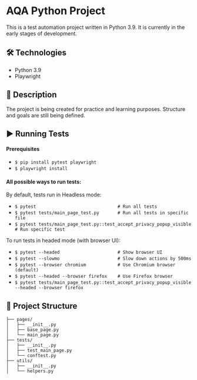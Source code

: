 # AQA Python Project

This is a test automation project written in Python 3.9. It is currently in the early stages of development.

## 🛠 Technologies

- Python 3.9  
- Playwright

## 📝 Description

The project is being created for practice and learning purposes. Structure and goals are still being defined.

## ▶️ Running Tests
#### Prerequisites

- `$ pip install pytest playwright`
- `$ playwright install`

#### All possible ways to run tests:

By default, tests run in Headless mode:
- `$ pytest                               # Run all tests`
- `$ pytest tests/main_page_test.py       # Run all tests in specific file`
- `$ pytest tests/main_page_test.py::test_accept_privacy_popup_visible # Run specific test`

To run tests in headed mode (with browser UI):
- `$ pytest --headed                      # Show browser UI`
- `$ pytest --slowmo                      # Slow down actions by 500ms`
- `$ pytest --browser chromium            # Use Chromium browser (default)`
- `$ pytest --headed --browser firefox    # Use Firefox browser`
- `$ pytest tests/main_page_test.py::test_accept_privacy_popup_visible --headed --browser firefox`

## 📁 Project Structure
```
├── pages/
│   ├── __init__.py
│   ├── base_page.py
│   └── main_page.py
├── tests/
│   ├── __init__.py
│   ├── test_main_page.py
│   └── conftest.py
├── utils/
│   ├── __init__.py
│   └── helpers.py
```